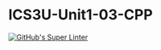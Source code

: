 # ICS3U-Unit1-03-CPP

[![GitHub's Super Linter](https://github.com/Igor-Zhelezniak-1/ICS3U-Unit1-03-CPP/workflows/GitHub's%20Super%20Linter/badge.svg)](https://github.com/Igor-Zhelezniak-1/ICS3U-Unit1-03-CPP/actions)
